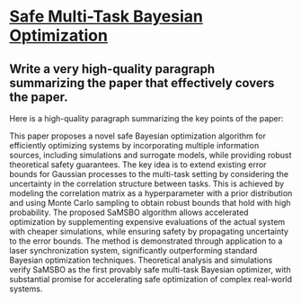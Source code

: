 # [Safe Multi-Task Bayesian Optimization](https://arxiv.org/abs/2312.07281)

## Write a very high-quality paragraph summarizing the paper that effectively covers the paper.

 Here is a high-quality paragraph summarizing the key points of the paper:

This paper proposes a novel safe Bayesian optimization algorithm for efficiently optimizing systems by incorporating multiple information sources, including simulations and surrogate models, while providing robust theoretical safety guarantees. The key idea is to extend existing error bounds for Gaussian processes to the multi-task setting by considering the uncertainty in the correlation structure between tasks. This is achieved by modeling the correlation matrix as a hyperparameter with a prior distribution and using Monte Carlo sampling to obtain robust bounds that hold with high probability. The proposed SaMSBO algorithm allows accelerated optimization by supplementing expensive evaluations of the actual system with cheaper simulations, while ensuring safety by propagating uncertainty to the error bounds. The method is demonstrated through application to a laser synchronization system, significantly outperforming standard Bayesian optimization techniques. Theoretical analysis and simulations verify SaMSBO as the first provably safe multi-task Bayesian optimizer, with substantial promise for accelerating safe optimization of complex real-world systems.
